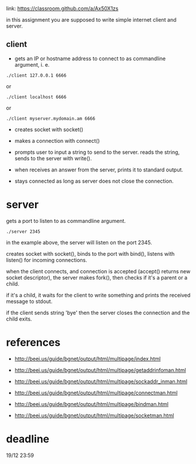 link: https://classroom.github.com/a/Ax50X1zs

in this assignment you are supposed to write simple internet client and server.

client
------

* gets an IP or hostname address to connect to as commandline argument, i. e.

```
./client 127.0.0.1 6666
```

or

```
./client localhost 6666
```

or

```
./client myserver.mydomain.am 6666
```

* creates socket with socket()

* makes a connection with connect()

* prompts user to input a string to send to the server.
reads the string, sends to the server with write().

* when receives an answer from the server, prints it to standard output.

* stays connected as long as server does not close the connection.

server
======

gets a port to listen to as commandline argument.

```
./server 2345
```

in the example above, the server will listen on the port 2345.

creates socket with socket(), binds to the port with bind(), listens with listen() for incoming connections.

when the client connects, and connection is accepted (accept() returns new socket descriptor), the server makes fork(), then checks if it's a parent or a child.

if it's a child, it waits for the client to write something and prints the received message to stdout.

if the client sends string 'bye' then the server closes the connection and the child exits.


references
==========

* http://beej.us/guide/bgnet/output/html/multipage/index.html

* http://beej.us/guide/bgnet/output/html/multipage/getaddrinfoman.html

* http://beej.us/guide/bgnet/output/html/multipage/sockaddr_inman.html

* http://beej.us/guide/bgnet/output/html/multipage/connectman.html

* http://beej.us/guide/bgnet/output/html/multipage/bindman.html

* http://beej.us/guide/bgnet/output/html/multipage/socketman.html

deadline
========
19/12 23:59
